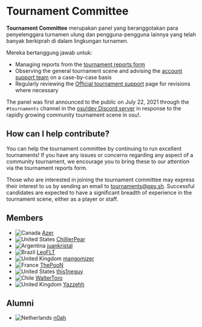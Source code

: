 # Tournament Committee

**Tournament Committee** merupakan panel yang beranggotakan para penyelenggara turnamen ulung dan pengguna-pengguna lainnya yang telah banyak berkiprah di dalam lingkungan turnamen.

Mereka bertanggung jawab untuk:

- Managing reports from the [tournament reports form](https://pif.ephemeral.ink/tournament-reports)
- Observing the general tournament scene and advising the [account support team](/wiki/People/The_Team/Account_support_team) on a case-by-case basis
- Regularly reviewing the [Official tournament support](/wiki/Tournaments/Official_support) page for revisions where necessary

The panel was first announced to the public on July 22, 2021 through the `#tournaments` channel in the [osu!dev Discord server](https://discord.com/invite/ppy) in response to the rapidly growing community tournament scene in osu!.

## How can I help contribute?

You can help the tournament committee by continuing to run excellent tournaments! If you have any issues or concerns regarding any aspect of a community tournament, we encourage you to bring these to our attention via the tournament reports form.

Those who are interested in joining the tournament committee may express their interest to us by sending an email to [tournaments@ppy.sh](mailto:tournaments@ppy.sh). Successful candidates are expected to have a significant breadth of experience in the tournament scene, either as a player or staff. 

## Members

- ![][flag_CA] [Azer](https://osu.ppy.sh/users/2155578)
- ![][flag_US] [ChillierPear](https://osu.ppy.sh/users/9501251)
- ![][flag_AR] [juankristal](https://osu.ppy.sh/users/443656)
- ![][flag_BR] [LeoFLT](https://osu.ppy.sh/users/3668779)
- ![][flag_GB] [mangomizer](https://osu.ppy.sh/users/1893718)
- ![][flag_FR] [ThePooN](https://osu.ppy.sh/users/718454)
- ![][flag_US] [this1neguy](https://osu.ppy.sh/users/1797189)
- ![][flag_CL] [WalterToro](https://osu.ppy.sh/users/5281416)
- ![][flag_GB] [Yazzehh](https://osu.ppy.sh/users/7068973)

## Alumni

- ![][flag_NL] [n0ah](https://osu.ppy.sh/users/3086393)

[flag_AR]: /wiki/shared/flag/AR.gif "Argentina"
[flag_BR]: /wiki/shared/flag/BR.gif "Brazil"
[flag_CA]: /wiki/shared/flag/CA.gif "Canada"
[flag_CL]: /wiki/shared/flag/CL.gif "Chile"
[flag_FR]: /wiki/shared/flag/FR.gif "France"
[flag_GB]: /wiki/shared/flag/GB.gif "United Kingdom"
[flag_NL]: /wiki/shared/flag/NL.gif "Netherlands"
[flag_US]: /wiki/shared/flag/US.gif "United States"
